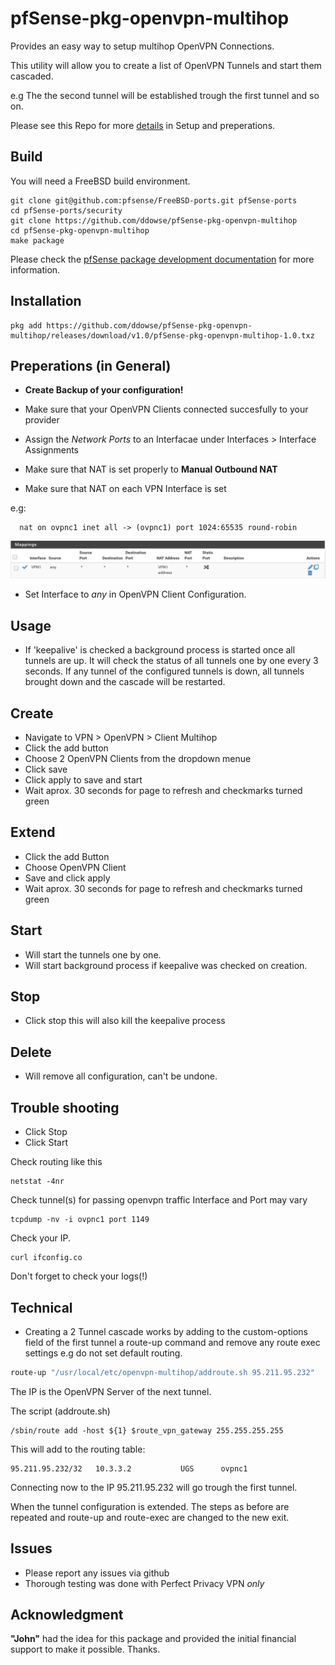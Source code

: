 # pfSense-pkg-openvpn-multihop
Provides an easy way to setup multihop OpenVPN Connections. 

This utility will allow you to create a list of OpenVPN Tunnels and start them cascaded.

e.g The the second tunnel will be established trough the first tunnel and so on.   

Please see this Repo for more [details](https://github.com/ddowse/pf-tunnelactive) in Setup and preperations.


## Build

You will need a FreeBSD build environment. 

```bash:
git clone git@github.com:pfsense/FreeBSD-ports.git pfSense-ports
cd pfSense-ports/security
git clone https://github.com/ddowse/pfSense-pkg-openvpn-multihop
cd pfSense-pkg-openvpn-multihop
make package
```

Please check the [pfSense package development documentation](https://docs.netgate.com/pfsense/en/latest/development/developing-packages.html#testing-building-individual-packages) for more information.


## Installation 

```bash:
pkg add https://github.com/ddowse/pfSense-pkg-openvpn-multihop/releases/download/v1.0/pfSense-pkg-openvpn-multihop-1.0.txz
```

## Preperations (in General)

- **Create Backup of your configuration!**

- Make sure that your OpenVPN Clients connected succesfully to your provider
- Assign the *Network Ports* to an Interfacae under Interfaces > Interface Assignments
- Make sure that NAT is set properly to **Manual Outbound NAT** 
- Make sure that NAT on each VPN Interface is set


e.g:

```bash:
  nat on ovpnc1 inet all -> (ovpnc1) port 1024:65535 round-robin
```

![readme-nat](readme-nat.png)

- Set Interface to *any* in OpenVPN Client Configuration.

## Usage

- If 'keepalive' is checked a background process is started once all tunnels are up. It will check the status of all tunnels one by one every 3 seconds. If any tunnel of the configured tunnels is down, all tunnels brought down and the cascade will be restarted. 

## Create 

- Navigate to VPN > OpenVPN > Client Multihop
- Click the add button 
- Choose 2 OpenVPN Clients from the dropdown menue
- Click save
- Click apply to save and start
- Wait aprox. 30 seconds for page to refresh and checkmarks turned green

## Extend 

- Click the add Button
- Choose OpenVPN Client
- Save and click apply
- Wait aprox. 30 seconds for page to refresh and checkmarks turned green

## Start

- Will start the tunnels one by one. 
- Will start background process if keepalive was checked on creation.

## Stop

- Click stop this will also kill the keepalive process

## Delete

- Will remove all configuration, can't be undone. 


## Trouble shooting

- Click Stop
- Click Start
 

Check routing like this

```bash:
netstat -4nr
```

Check tunnel(s) for passing openvpn traffic
Interface and Port may vary

```bash:
tcpdump -nv -i ovpnc1 port 1149
```

Check your IP.

```bash:
curl ifconfig.co
```

Don't forget to check your logs(!)

## Technical 

- Creating a 2 Tunnel cascade works by adding to the custom-options field of the first tunnel a route-up command
and remove any route exec settings e.g do not set default routing. 

```bash
route-up "/usr/local/etc/openvpn-multihop/addroute.sh 95.211.95.232"
```

The IP is the OpenVPN Server of the next tunnel. 

The script (addroute.sh)  

```bash:
/sbin/route add -host ${1} $route_vpn_gateway 255.255.255.255
```

This will add to the routing table:

```bash:
95.211.95.232/32   10.3.3.2           UGS      ovpnc1
```

Connecting now to the IP 95.211.95.232 will go trough the first tunnel. 

When the tunnel configuration is extended. The steps as before are repeated and route-up and route-exec are changed to the new exit.


## Issues

- Please report any issues via github
- Thorough testing was done with Perfect Privacy VPN *only*

## Acknowledgment

**"John"** had the idea for this package and provided the initial financial support to make it possible. Thanks. 
